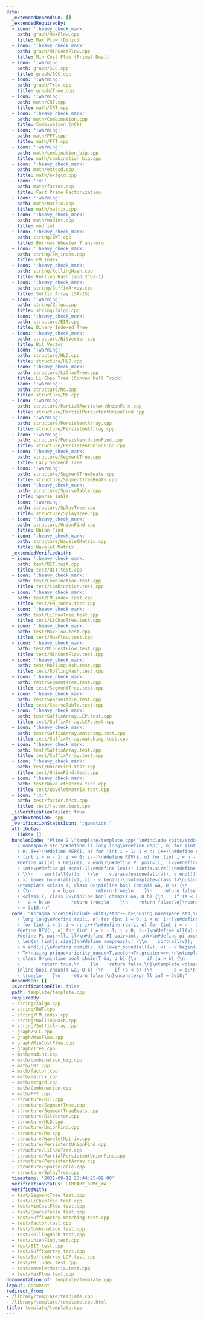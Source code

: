 ```yaml
---
data:
  _extendedDependsOn: []
  _extendedRequiredBy:
  - icon: ':heavy_check_mark:'
    path: graph/MaxFlow.cpp
    title: Max Flow (Dinic)
  - icon: ':heavy_check_mark:'
    path: graph/MinCostFlow.cpp
    title: Min Cost Flow (Primal Dual)
  - icon: ':warning:'
    path: graph/SCC.cpp
    title: graph/SCC.cpp
  - icon: ':warning:'
    path: graph/Tree.cpp
    title: graph/Tree.cpp
  - icon: ':warning:'
    path: math/CRT.cpp
    title: math/CRT.cpp
  - icon: ':heavy_check_mark:'
    path: math/Combination.cpp
    title: Combination (nCk)
  - icon: ':warning:'
    path: math/FFT.cpp
    title: math/FFT.cpp
  - icon: ':warning:'
    path: math/combination_big.cpp
    title: math/combination_big.cpp
  - icon: ':heavy_check_mark:'
    path: math/extgcd.cpp
    title: math/extgcd.cpp
  - icon: ':x:'
    path: math/factor.cpp
    title: Fast Prime Factorization
  - icon: ':warning:'
    path: math/matrix.cpp
    title: math/matrix.cpp
  - icon: ':heavy_check_mark:'
    path: math/modint.cpp
    title: mod int
  - icon: ':heavy_check_mark:'
    path: string/BWT.cpp
    title: Burrows Wheeler Transform
  - icon: ':heavy_check_mark:'
    path: string/FM_index.cpp
    title: FM Index
  - icon: ':heavy_check_mark:'
    path: string/RollingHash.cpp
    title: Rolling Hash (mod 2^61-1)
  - icon: ':heavy_check_mark:'
    path: string/SuffixArray.cpp
    title: Suffix Array (SA-IS)
  - icon: ':warning:'
    path: string/Zalgo.cpp
    title: string/Zalgo.cpp
  - icon: ':heavy_check_mark:'
    path: structure/BIT.cpp
    title: Binary Indexed Tree
  - icon: ':heavy_check_mark:'
    path: structure/BitVector.cpp
    title: Bit Vector
  - icon: ':warning:'
    path: structure/HLD.cpp
    title: structure/HLD.cpp
  - icon: ':heavy_check_mark:'
    path: structure/LiChaoTree.cpp
    title: Li Chao Tree (Convex Hull Trick)
  - icon: ':warning:'
    path: structure/Mo.cpp
    title: structure/Mo.cpp
  - icon: ':warning:'
    path: structure/PartialPersistentUnionFind.cpp
    title: structure/PartialPersistentUnionFind.cpp
  - icon: ':warning:'
    path: structure/PersistentArray.cpp
    title: structure/PersistentArray.cpp
  - icon: ':warning:'
    path: structure/PersistentUnionFind.cpp
    title: structure/PersistentUnionFind.cpp
  - icon: ':heavy_check_mark:'
    path: structure/SegmentTree.cpp
    title: Lazy Segment Tree
  - icon: ':warning:'
    path: structure/SegmentTreeBeats.cpp
    title: structure/SegmentTreeBeats.cpp
  - icon: ':heavy_check_mark:'
    path: structure/SparseTable.cpp
    title: Sparse Table
  - icon: ':warning:'
    path: structure/SplayTree.cpp
    title: structure/SplayTree.cpp
  - icon: ':heavy_check_mark:'
    path: structure/UnionFind.cpp
    title: Union Find
  - icon: ':heavy_check_mark:'
    path: structure/WaveletMatrix.cpp
    title: Wavelet Matrix
  _extendedVerifiedWith:
  - icon: ':heavy_check_mark:'
    path: test/BIT.test.cpp
    title: test/BIT.test.cpp
  - icon: ':heavy_check_mark:'
    path: test/Combination.test.cpp
    title: test/Combination.test.cpp
  - icon: ':heavy_check_mark:'
    path: test/FM_index.test.cpp
    title: test/FM_index.test.cpp
  - icon: ':heavy_check_mark:'
    path: test/LiChaoTree.test.cpp
    title: test/LiChaoTree.test.cpp
  - icon: ':heavy_check_mark:'
    path: test/MaxFlow.test.cpp
    title: test/MaxFlow.test.cpp
  - icon: ':heavy_check_mark:'
    path: test/MinCostFlow.test.cpp
    title: test/MinCostFlow.test.cpp
  - icon: ':heavy_check_mark:'
    path: test/RollingHash.test.cpp
    title: test/RollingHash.test.cpp
  - icon: ':heavy_check_mark:'
    path: test/SegmentTree.test.cpp
    title: test/SegmentTree.test.cpp
  - icon: ':heavy_check_mark:'
    path: test/SparseTable.test.cpp
    title: test/SparseTable.test.cpp
  - icon: ':heavy_check_mark:'
    path: test/SuffixArray.LCP.test.cpp
    title: test/SuffixArray.LCP.test.cpp
  - icon: ':heavy_check_mark:'
    path: test/SuffixArray.matching.test.cpp
    title: test/SuffixArray.matching.test.cpp
  - icon: ':heavy_check_mark:'
    path: test/SuffixArray.test.cpp
    title: test/SuffixArray.test.cpp
  - icon: ':heavy_check_mark:'
    path: test/UnionFind.test.cpp
    title: test/UnionFind.test.cpp
  - icon: ':heavy_check_mark:'
    path: test/WaveletMatrix.test.cpp
    title: test/WaveletMatrix.test.cpp
  - icon: ':x:'
    path: test/factor.test.cpp
    title: test/factor.test.cpp
  _isVerificationFailed: true
  _pathExtension: cpp
  _verificationStatusIcon: ':question:'
  attributes:
    links: []
  bundledCode: "#line 2 \"template/template.cpp\"\n#include <bits/stdc++.h>\nusing\
    \ namespace std;\n#define ll long long\n#define rep(i, n) for (int i = 0; i <\
    \ n; i++)\n#define REP(i, n) for (int i = 1; i < n; i++)\n#define rev(i, n) for\
    \ (int i = n - 1; i >= 0; i--)\n#define REV(i, n) for (int i = n - 1; i > 0; i--)\n\
    #define all(v) v.begin(), v.end()\n#define PL pair<ll, ll>\n#define PI pair<int,\
    \ int>\n#define pi acos(-1)\n#define len(s) (int)s.size()\n#define compress(v)\
    \ \\\n    sort(all(v));   \\\n    v.erase(unique(all(v)), v.end());\n#define comid(v,\
    \ x) lower_bound(all(v), x) - v.begin()\n\ntemplate<class T>\nusing prique=priority_queue<T,vector<T>,greater<>>;\n\
    \ntemplate <class T, class U>\ninline bool chmin(T &a, U b) {\n    if (a > b)\
    \ {\n        a = b;\n        return true;\n    }\n    return false;\n}\ntemplate\
    \ <class T, class U>\ninline bool chmax(T &a, U b) {\n    if (a < b) {\n     \
    \   a = b;\n        return true;\n    }\n    return false;\n}\nconstexpr ll inf\
    \ = 3e18;\n"
  code: "#pragma once\n#include <bits/stdc++.h>\nusing namespace std;\n#define ll\
    \ long long\n#define rep(i, n) for (int i = 0; i < n; i++)\n#define REP(i, n)\
    \ for (int i = 1; i < n; i++)\n#define rev(i, n) for (int i = n - 1; i >= 0; i--)\n\
    #define REV(i, n) for (int i = n - 1; i > 0; i--)\n#define all(v) v.begin(), v.end()\n\
    #define PL pair<ll, ll>\n#define PI pair<int, int>\n#define pi acos(-1)\n#define\
    \ len(s) (int)s.size()\n#define compress(v) \\\n    sort(all(v));   \\\n    v.erase(unique(all(v)),\
    \ v.end());\n#define comid(v, x) lower_bound(all(v), x) - v.begin()\n\ntemplate<class\
    \ T>\nusing prique=priority_queue<T,vector<T>,greater<>>;\n\ntemplate <class T,\
    \ class U>\ninline bool chmin(T &a, U b) {\n    if (a > b) {\n        a = b;\n\
    \        return true;\n    }\n    return false;\n}\ntemplate <class T, class U>\n\
    inline bool chmax(T &a, U b) {\n    if (a < b) {\n        a = b;\n        return\
    \ true;\n    }\n    return false;\n}\nconstexpr ll inf = 3e18;"
  dependsOn: []
  isVerificationFile: false
  path: template/template.cpp
  requiredBy:
  - string/Zalgo.cpp
  - string/BWT.cpp
  - string/FM_index.cpp
  - string/RollingHash.cpp
  - string/SuffixArray.cpp
  - graph/SCC.cpp
  - graph/MaxFlow.cpp
  - graph/MinCostFlow.cpp
  - graph/Tree.cpp
  - math/modint.cpp
  - math/combination_big.cpp
  - math/CRT.cpp
  - math/factor.cpp
  - math/matrix.cpp
  - math/extgcd.cpp
  - math/Combination.cpp
  - math/FFT.cpp
  - structure/BIT.cpp
  - structure/SegmentTree.cpp
  - structure/SegmentTreeBeats.cpp
  - structure/BitVector.cpp
  - structure/HLD.cpp
  - structure/UnionFind.cpp
  - structure/Mo.cpp
  - structure/WaveletMatrix.cpp
  - structure/PersistentUnionFind.cpp
  - structure/LiChaoTree.cpp
  - structure/PartialPersistentUnionFind.cpp
  - structure/PersistentArray.cpp
  - structure/SparseTable.cpp
  - structure/SplayTree.cpp
  timestamp: '2021-09-12 23:44:25+09:00'
  verificationStatus: LIBRARY_SOME_WA
  verifiedWith:
  - test/SegmentTree.test.cpp
  - test/LiChaoTree.test.cpp
  - test/MinCostFlow.test.cpp
  - test/SparseTable.test.cpp
  - test/SuffixArray.matching.test.cpp
  - test/factor.test.cpp
  - test/Combination.test.cpp
  - test/RollingHash.test.cpp
  - test/UnionFind.test.cpp
  - test/BIT.test.cpp
  - test/SuffixArray.test.cpp
  - test/SuffixArray.LCP.test.cpp
  - test/FM_index.test.cpp
  - test/WaveletMatrix.test.cpp
  - test/MaxFlow.test.cpp
documentation_of: template/template.cpp
layout: document
redirect_from:
- /library/template/template.cpp
- /library/template/template.cpp.html
title: template/template.cpp
---
```

